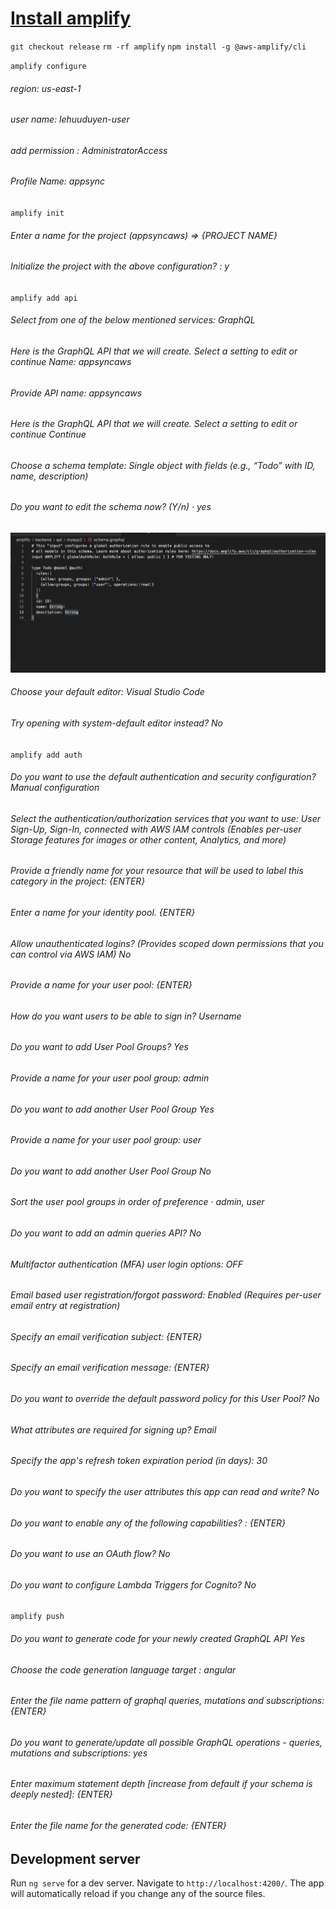 # [Install amplify](https://docs.amplify.aws/cli/start/install/)

`git checkout release`
`rm -rf amplify`
`npm install -g @aws-amplify/cli`

`amplify configure` 
###### region:  us-east-1
######  user name:  lehuuduyen-user
###### add permission : AdministratorAccess
###### Profile Name: appsync
`amplify init`

###### Enter a name for the project (appsyncaws) => {PROJECT NAME}

###### Initialize the project with the above configuration? : y

`amplify add api`

###### Select from one of the below mentioned services: GraphQL

###### Here is the GraphQL API that we will create. Select a setting to edit or continue Name: appsyncaws

###### Provide API name: appsyncaws

###### Here is the GraphQL API that we will create. Select a setting to edit or continue Continue

###### Choose a schema template: Single object with fields (e.g., “Todo” with ID, name, description)

###### Do you want to edit the schema now? (Y/n) · yes

![](./images/create_schema.png)

###### Choose your default editor: Visual Studio Code

###### Try opening with system-default editor instead? No

`amplify add auth`

###### Do you want to use the default authentication and security configuration? Manual configuration

###### Select the authentication/authorization services that you want to use: User Sign-Up, Sign-In, connected with AWS IAM controls (Enables per-user Storage features for images or other content, Analytics, and more)

###### Provide a friendly name for your resource that will be used to label this category in the project: {ENTER}

###### Enter a name for your identity pool. {ENTER}

###### Allow unauthenticated logins? (Provides scoped down permissions that you can control via AWS IAM) No

###### Provide a name for your user pool: {ENTER}

###### How do you want users to be able to sign in? Username

###### Do you want to add User Pool Groups? Yes

###### Provide a name for your user pool group: admin

###### Do you want to add another User Pool Group Yes

###### Provide a name for your user pool group: user

###### Do you want to add another User Pool Group No

###### Sort the user pool groups in order of preference · admin, user

###### Do you want to add an admin queries API? No

###### Multifactor authentication (MFA) user login options: OFF

###### Email based user registration/forgot password: Enabled (Requires per-user email entry at registration)

###### Specify an email verification subject: {ENTER}

###### Specify an email verification message: {ENTER}

###### Do you want to override the default password policy for this User Pool? No

###### What attributes are required for signing up? Email

###### Specify the app's refresh token expiration period (in days): 30

###### Do you want to specify the user attributes this app can read and write? No

###### Do you want to enable any of the following capabilities? : {ENTER}

###### Do you want to use an OAuth flow? No

###### Do you want to configure Lambda Triggers for Cognito? No

`amplify push`
###### Do you want to generate code for your newly created GraphQL API Yes
###### Choose the code generation language target : angular
###### Enter the file name pattern of graphql queries, mutations and subscriptions: {ENTER}
###### Do you want to generate/update all possible GraphQL operations - queries, mutations and subscriptions: yes
###### Enter maximum statement depth [increase from default if your schema is deeply nested]: {ENTER}
###### Enter the file name for the generated code: {ENTER}

## Development server
Run `ng serve` for a dev server. Navigate to `http://localhost:4200/`. The app will automatically reload if you change any of the source files.

